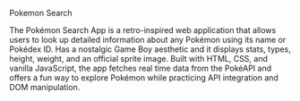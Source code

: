 Pokemon Search



The Pokémon Search App is a retro-inspired web application that allows users to look up detailed information about any Pokémon using its name or Pokédex ID. 
Has a nostalgic Game Boy aesthetic and it displays stats, types, height, weight, and an official sprite image. 
Built with HTML, CSS, and vanilla JavaScript, the app fetches real time data from the PokéAPI and offers a fun way to explore Pokémon while practicing API integration and DOM manipulation.
